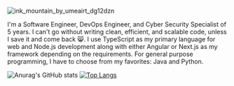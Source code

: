 ![ink_mountain_by_umeairt_dg12dzn](https://github.com/itsOdell/itsOdell/assets/75822755/c7979196-4a9c-4638-9f91-e6fc605b55d6)

I'm a Software Engineer, DevOps Engineer, and Cyber Security Specialist of 5 years. I can't go without writing clean, efficient, and scalable code, unless I save it and come back 😸.
I use TypeScript as my primary language for web and Node.js development along with either Angular or Next.js as my framework depending on the requirements. For general purpose programming,
I have to choose from my favorites: Java and Python.

![Anurag's GitHub stats](https://github-readme-stats.vercel.app/api?username=itsodell&show=reviews,discussions_answered,prs_merged,prs_merged_percentage&show_icons=true&theme=tokyonight&line_height=24&card_width=503)
[![Top Langs](https://github-readme-stats.vercel.app/api/top-langs/?username=itsodell&theme=tokyonight&card_width=503)](https://github.com/anuraghazra/github-readme-stats)
